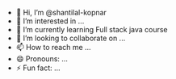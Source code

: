 - 👋 Hi, I’m @shantilal-kopnar
- 👀 I’m interested in ...
- 🌱 I’m currently learning Full stack java course
- 💞️ I’m looking to collaborate on ...
- 📫 How to reach me ...
- 😄 Pronouns: ...
- ⚡ Fun fact: ...

<!---
shantilal-kopnar/shantilal-kopnar is a ✨ special ✨ repository because its `README.md` (this file) appears on your GitHub profile.
You can click the Preview link to take a look at your changes.
--->
